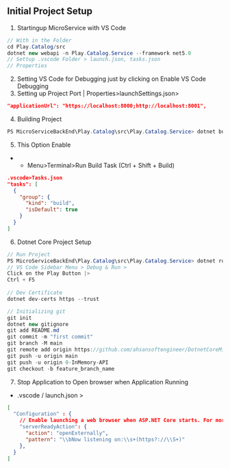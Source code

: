 ## Initial Project Setup
1. Startingup MicroService with VS Code
```c#
// With in the Folder
cd Play.Catalog/src
dotnet new webapi -n Play.Catalog.Service --framework net5.0
// Settup .vscode Folder > launch.json, tasks.json
// Properties

```
2. Setting VS Code for Debugging just by clicking on Enable VS Code Debugging
3. Setting up Project Port | Properties>launchSettings.json>
```json
"applicationUrl": "https://localhost:8000;http://localhost:8001",
```
4. Building Project
```c#
PS MicroServiceBackEnd\Play.Catalog\src\Play.Catalog.Service> dotnet build
```
5. This Option Enable
- - Menu>Terminal>Run Build Task (Ctrl + Shift + Build)
```json
.vscode>Tasks.json
"tasks": [
  {
    "group": {
      "kind": "build",
      "isDefault": true
    }
  }
]

```
6. Dotnet Core Project Setup
```c#
// Run Project
PS MicroServiceBackEnd\Play.Catalog\src\Play.Catalog.Service> dotnet run
// VS Code Sidebar Menu > Debug & Run >
Click on the Play Button |>
Ctrl + F5
 
// Dev Certificate
dotnet dev-certs https --trust

// Initializing git
git init
dotnet new gitignore
git add README.md
git commit -m "first commit"
git branch -M main
git remote add origin https://github.com/ahsansoftengineer/DotnetCoreMicroService.git
git push -u origin main
git push -u origin 0-InMemory-API
git checkout -b feature_branch_name
```
7. Stop Application to Open browser when Application Running
- .vscode / launch.json > 
```json
[
  "Configuration" : {
    // Enable launching a web browser when ASP.NET Core starts. For more information: https://aka.ms/VSCode-CS-LaunchJson-WebBrowser
    "serverReadyAction": {
      "action": "openExternally",
      "pattern": "\\bNow listening on:\\s+(https?://\\S+)"
    },
  }
]
     
```


